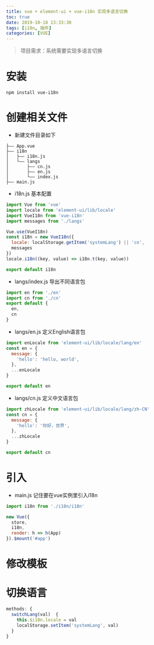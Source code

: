 ```yaml
---
title: vue + element-ui + vue-i18n 实现多语言切换
toc: true
date: 2019-10-18 13:33:30
tags: [i18n, 插件]
categories: [VUE]
---
```


> 项目需求：系统需要实现多语言切换
<!-- more -->
# 安装
```
npm install vue-i18n
```

# 创建相关文件
* 新建文件目录如下
```
├—— App.vue
├—— i18n
│   ├—— i18n.js
│   └—— langs
│       ├—— cn.js
│       ├—— en.js
│       └—— index.js
├—— main.js
```

* i18n.js 基本配置
```js
import Vue from 'vue'
import locale from 'element-ui/lib/locale'
import VueI18n from 'vue-i18n'
import messages from './langs'

Vue.use(VueI18n)
const i18n = new VueI18n({
  locale: localStorage.getItem('systemLang') || 'cn',
  messages
})
locale.i18n((key, value) => i18n.t(key, value))

export default i18n
```

* langs/index.js 导出不同语言包
```js
import en from './en'
import cn from './cn'
export default {
  en,
  cn
}
```

* langs/en.js 定义English语言包
```js
import enLocale from 'element-ui/lib/locale/lang/en'
const en = {
  message: {
    'hello': 'hello, world',
  },
  ...enLocale
}

export default en
```

* langs/cn.js 定义中文语言包
```js
import zhLocale from 'element-ui/lib/locale/lang/zh-CN'
const cn = {
  message: {
    'hello': '你好，世界',
  },
  ...zhLocale
}

export default cn
```

# 引入
* main.js 记住要在vue实例里引入i18n
```js
import i18n from './i18n/i18n'

new Vue({
  store,
  i18n,
  render: h => h(App)
}).$mount('#app')
```

# 修改模板

# 切换语言
```js
methods: {
  switchLang(val)  {
    this.$i18n.locale = val 
    localStorage.setItem('systemLang', val)
  }
}
```
